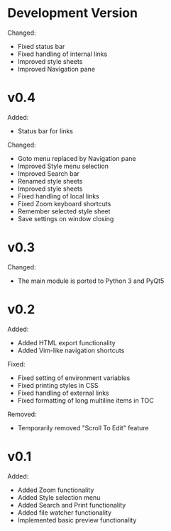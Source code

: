 

# Development Version

Changed:

- Fixed status bar
- Fixed handling of internal links
- Improved style sheets
- Improved Navigation pane


# v0.4

Added:

- Status bar for links

Changed:

- Goto menu replaced by Navigation pane
- Improved Style menu selection
- Improved Search bar
- Renamed style sheets
- Improved style sheets
- Fixed handling of local links
- Fixed Zoom keyboard shortcuts
- Remember selected style sheet
- Save settings on window closing


# v0.3

Changed:

- The main module is ported to Python 3 and PyQt5


# v0.2

Added:

- Added HTML export functionality
- Added Vim-like navigation shortcuts

Fixed:

- Fixed setting of environment variables
- Fixed printing styles in CSS
- Fixed handling of external links
- Fixed formatting of long multiline items in TOC

Removed:

- Temporarily removed "Scroll To Edit" feature


# v0.1

Added:

- Added Zoom functionality
- Added Style selection menu
- Added Search and Print functionality
- Added file watcher functionality
- Implemented basic preview functionality

